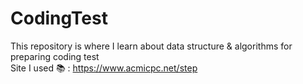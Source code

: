 # CodingTest 
This repository is where I learn about data structure &amp; algorithms for preparing coding test
<br>
Site I used 📚 :
https://www.acmicpc.net/step


